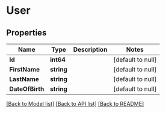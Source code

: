 # User

## Properties
Name | Type | Description | Notes
------------ | ------------- | ------------- | -------------
**Id** | **int64** |  | [default to null]
**FirstName** | **string** |  | [default to null]
**LastName** | **string** |  | [default to null]
**DateOfBirth** | **string** |  | [default to null]

[[Back to Model list]](../README.md#documentation-for-models) [[Back to API list]](../README.md#documentation-for-api-endpoints) [[Back to README]](../README.md)


